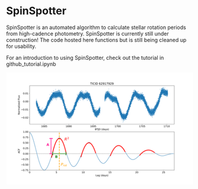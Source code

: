 # SpinSpotter
SpinSpotter is an automated algorithm to calculate stellar rotation periods from high-cadence photometry.
SpinSpotter is currently still under construction! The code hosted here functions but is still being cleaned up for usability.

For an introduction to using SpinSpotter, check out the tutorial in github_tutorial.ipynb

![This is an image](/./images/acf_param_plot.png)
